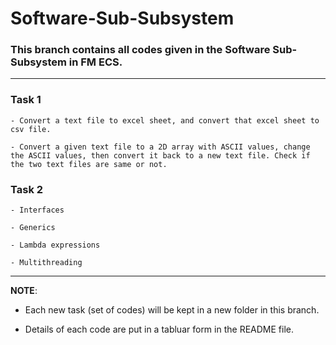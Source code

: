 # Software-Sub-Subsystem
### This branch contains all codes given in the Software Sub-Subsystem in FM ECS. ###

- - - -

### Task 1 ###

```
- Convert a text file to excel sheet, and convert that excel sheet to csv file.

- Convert a given text file to a 2D array with ASCII values, change the ASCII values, then convert it back to a new text file. Check if the two text files are same or not.
```
### Task 2 ###

```
- Interfaces

- Generics

- Lambda expressions

- Multithreading

```
- - - -
**NOTE**:
- Each new task (set of codes) will be kept in a new folder in this branch.

- Details of each code are put in a tabluar form in the README file.
